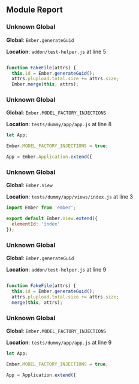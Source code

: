 ## Module Report
### Unknown Global

**Global**: `Ember.generateGuid`

**Location**: `addon/test-helper.js` at line 5

```js

function FakeFile(attrs) {
  this.id = Ember.generateGuid();
  attrs.plupload.total.size += attrs.size;
  Ember.merge(this, attrs);
```

### Unknown Global

**Global**: `Ember.MODEL_FACTORY_INJECTIONS`

**Location**: `tests/dummy/app/app.js` at line 8

```js
let App;

Ember.MODEL_FACTORY_INJECTIONS = true;

App = Ember.Application.extend({
```

### Unknown Global

**Global**: `Ember.View`

**Location**: `tests/dummy/app/views/index.js` at line 3

```js
import Ember from 'ember';

export default Ember.View.extend({
  elementId: 'index'
});
```

### Unknown Global

**Global**: `Ember.generateGuid`

**Location**: `addon/test-helper.js` at line 9

```js

function FakeFile(attrs) {
  this.id = Ember.generateGuid();
  attrs.plupload.total.size += attrs.size;
  merge(this, attrs);
```

### Unknown Global

**Global**: `Ember.MODEL_FACTORY_INJECTIONS`

**Location**: `tests/dummy/app/app.js` at line 9

```js
let App;

Ember.MODEL_FACTORY_INJECTIONS = true;

App = Application.extend({
```
